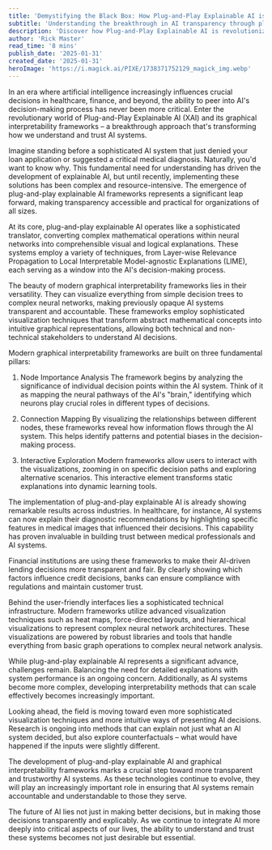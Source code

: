 ```yaml
---
title: 'Demystifying the Black Box: How Plug-and-Play Explainable AI is Revolutionizing Machine Learning Transparency'
subtitle: 'Understanding the breakthrough in AI transparency through plug-and-play explainable AI frameworks'
description: 'Discover how Plug-and-Play Explainable AI is revolutionizing machine learning transparency through innovative graphical interpretability frameworks. Learn about the technical foundations, real-world applications, and future directions of this transformative technology that's making AI decisions more transparent and trustworthy.'
author: 'Rick Master'
read_time: '8 mins'
publish_date: '2025-01-31'
created_date: '2025-01-31'
heroImage: 'https://i.magick.ai/PIXE/1738371752129_magick_img.webp'
---
```


In an era where artificial intelligence increasingly influences crucial decisions in healthcare, finance, and beyond, the ability to peer into AI's decision-making process has never been more critical. Enter the revolutionary world of Plug-and-Play Explainable AI (XAI) and its graphical interpretability frameworks – a breakthrough approach that's transforming how we understand and trust AI systems.

Imagine standing before a sophisticated AI system that just denied your loan application or suggested a critical medical diagnosis. Naturally, you'd want to know why. This fundamental need for understanding has driven the development of explainable AI, but until recently, implementing these solutions has been complex and resource-intensive. The emergence of plug-and-play explainable AI frameworks represents a significant leap forward, making transparency accessible and practical for organizations of all sizes.

At its core, plug-and-play explainable AI operates like a sophisticated translator, converting complex mathematical operations within neural networks into comprehensible visual and logical explanations. These systems employ a variety of techniques, from Layer-wise Relevance Propagation to Local Interpretable Model-agnostic Explanations (LIME), each serving as a window into the AI's decision-making process.

The beauty of modern graphical interpretability frameworks lies in their versatility. They can visualize everything from simple decision trees to complex neural networks, making previously opaque AI systems transparent and accountable. These frameworks employ sophisticated visualization techniques that transform abstract mathematical concepts into intuitive graphical representations, allowing both technical and non-technical stakeholders to understand AI decisions.

Modern graphical interpretability frameworks are built on three fundamental pillars:

1. Node Importance Analysis
The framework begins by analyzing the significance of individual decision points within the AI system. Think of it as mapping the neural pathways of the AI's "brain," identifying which neurons play crucial roles in different types of decisions.

2. Connection Mapping
By visualizing the relationships between different nodes, these frameworks reveal how information flows through the AI system. This helps identify patterns and potential biases in the decision-making process.

3. Interactive Exploration
Modern frameworks allow users to interact with the visualizations, zooming in on specific decision paths and exploring alternative scenarios. This interactive element transforms static explanations into dynamic learning tools.

The implementation of plug-and-play explainable AI is already showing remarkable results across industries. In healthcare, for instance, AI systems can now explain their diagnostic recommendations by highlighting specific features in medical images that influenced their decisions. This capability has proven invaluable in building trust between medical professionals and AI systems.

Financial institutions are using these frameworks to make their AI-driven lending decisions more transparent and fair. By clearly showing which factors influence credit decisions, banks can ensure compliance with regulations and maintain customer trust.

Behind the user-friendly interfaces lies a sophisticated technical infrastructure. Modern frameworks utilize advanced visualization techniques such as heat maps, force-directed layouts, and hierarchical visualizations to represent complex neural network architectures. These visualizations are powered by robust libraries and tools that handle everything from basic graph operations to complex neural network analysis.

While plug-and-play explainable AI represents a significant advance, challenges remain. Balancing the need for detailed explanations with system performance is an ongoing concern. Additionally, as AI systems become more complex, developing interpretability methods that can scale effectively becomes increasingly important.

Looking ahead, the field is moving toward even more sophisticated visualization techniques and more intuitive ways of presenting AI decisions. Research is ongoing into methods that can explain not just what an AI system decided, but also explore counterfactuals – what would have happened if the inputs were slightly different.

The development of plug-and-play explainable AI and graphical interpretability frameworks marks a crucial step toward more transparent and trustworthy AI systems. As these technologies continue to evolve, they will play an increasingly important role in ensuring that AI systems remain accountable and understandable to those they serve.

The future of AI lies not just in making better decisions, but in making those decisions transparently and explicably. As we continue to integrate AI more deeply into critical aspects of our lives, the ability to understand and trust these systems becomes not just desirable but essential.